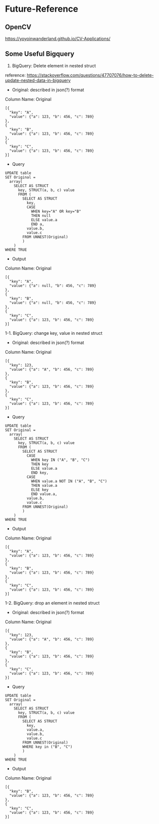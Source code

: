# Future-Reference

##  OpenCV
https://yoyoinwanderland.github.io/CV-Applications/

## Some Useful Bigquery
1. BigQuery: Delete element in nested struct

reference: https://stackoverflow.com/questions/47707076/how-to-delete-update-nested-data-in-bigquery

- Original: described in json(?) format

Column Name: Original
```
[{
  "key": "A",
  "value": {"a": 123, "b": 456, "c": 789}
},
{
  "key": "B",
  "value": {"a": 123, "b": 456, "c": 789}
},
{
  "key": "C",
  "value": {"a": 123, "b": 456, "c": 789}
}]
```
- Query
```
UPDATE table
SET Original = 
  array(
    SELECT AS STRUCT
      key, STRUCT(a, b, c) value
      FROM (
        SELECT AS STRUCT
          key,
          CASE 
            WHEN key="A" OR key="B"
            THEN null
            ELSE value.a 
            END a,
          value.b,
          value.c
        FROM UNNEST(Original)
        )
    )
WHERE TRUE
```
- Output

Column Name: Original
```
[{
  "key": "A",
  "value": {"a": null, "b": 456, "c": 789}
},
{
  "key": "B",
  "value": {"a": null, "b": 456, "c": 789}
},
{
  "key": "C",
  "value": {"a": 123, "b": 456, "c": 789}
}]
```
1-1. BigQuery: change key, value in nested struct
- Original: described in json(?) format

Column Name: Original
```
[{
  "key": 123,
  "value": {"a": "A", "b": 456, "c": 789}
},
{
  "key": "B",
  "value": {"a": 123, "b": 456, "c": 789}
},
{
  "key": "C",
  "value": {"a": 123, "b": 456, "c": 789}
}]
```
- Query
```
UPDATE table
SET Original = 
  array(
    SELECT AS STRUCT
      key, STRUCT(a, b, c) value
      FROM (
        SELECT AS STRUCT
          CASE 
            WHEN key IN ("A", "B", "C")
            THEN key
            ELSE value.a 
            END key,
          CASE
            WHEN value.a NOT IN ("A", "B", "C")
            THEN value.a
            ELSE key
            END value.a,
          value.b,
          value.c
        FROM UNNEST(Original)
        )
    )
WHERE TRUE
```
- Output

Column Name: Original
```
[{
  "key": "A",
  "value": {"a": 123, "b": 456, "c": 789}
},
{
  "key": "B",
  "value": {"a": 123, "b": 456, "c": 789}
},
{
  "key": "C",
  "value": {"a": 123, "b": 456, "c": 789}
}]
```
1-2. BigQuery: drop an element in nested struct
- Original: described in json(?) format

Column Name: Original
```
[{
  "key": 123,
  "value": {"a": "A", "b": 456, "c": 789}
},
{
  "key": "B",
  "value": {"a": 123, "b": 456, "c": 789}
},
{
  "key": "C",
  "value": {"a": 123, "b": 456, "c": 789}
}]
```
- Query
```
UPDATE table
SET Original = 
  array(
    SELECT AS STRUCT
      key, STRUCT(a, b, c) value
      FROM (
        SELECT AS STRUCT
          key,
          value.a,
          value.b,
          value.c
        FROM UNNEST(Original)
        WHERE key in ("B", "C")
        )
    )
WHERE TRUE
```
- Output

Column Name: Original
```
[{
  "key": "B",
  "value": {"a": 123, "b": 456, "c": 789}
},
{
  "key": "C",
  "value": {"a": 123, "b": 456, "c": 789}
}]
```

